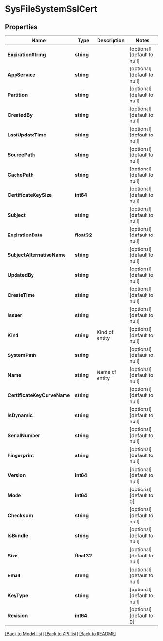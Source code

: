# SysFileSystemSslCert

## Properties
Name | Type | Description | Notes
------------ | ------------- | ------------- | -------------
**ExpirationString** | **string** |  | [optional] [default to null]
**AppService** | **string** |  | [optional] [default to null]
**Partition** | **string** |  | [optional] [default to null]
**CreatedBy** | **string** |  | [optional] [default to null]
**LastUpdateTime** | **string** |  | [optional] [default to null]
**SourcePath** | **string** |  | [optional] [default to null]
**CachePath** | **string** |  | [optional] [default to null]
**CertificateKeySize** | **int64** |  | [optional] [default to null]
**Subject** | **string** |  | [optional] [default to null]
**ExpirationDate** | **float32** |  | [optional] [default to null]
**SubjectAlternativeName** | **string** |  | [optional] [default to null]
**UpdatedBy** | **string** |  | [optional] [default to null]
**CreateTime** | **string** |  | [optional] [default to null]
**Issuer** | **string** |  | [optional] [default to null]
**Kind** | **string** | Kind of entity | [optional] [default to null]
**SystemPath** | **string** |  | [optional] [default to null]
**Name** | **string** | Name of entity | [optional] [default to null]
**CertificateKeyCurveName** | **string** |  | [optional] [default to null]
**IsDynamic** | **string** |  | [optional] [default to null]
**SerialNumber** | **string** |  | [optional] [default to null]
**Fingerprint** | **string** |  | [optional] [default to null]
**Version** | **int64** |  | [optional] [default to null]
**Mode** | **int64** |  | [optional] [default to 0]
**Checksum** | **string** |  | [optional] [default to null]
**IsBundle** | **string** |  | [optional] [default to null]
**Size** | **float32** |  | [optional] [default to null]
**Email** | **string** |  | [optional] [default to null]
**KeyType** | **string** |  | [optional] [default to null]
**Revision** | **int64** |  | [optional] [default to 0]

[[Back to Model list]](../README.md#documentation-for-models) [[Back to API list]](../README.md#documentation-for-api-endpoints) [[Back to README]](../README.md)


